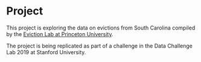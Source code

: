 # Project 

This project is exploring the data on evictions from South Carolina compiled by the [Eviction Lab at Princeton University](https://evictionlab.org/). 

The project is being replicated as part of a challenge in the Data Challenge Lab 2019 at Stanford University.

